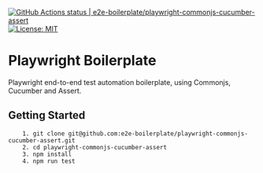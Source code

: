 [![GitHub Actions status | e2e-boilerplate/playwright-commonjs-cucumber-assert](https://github.com/e2e-boilerplate/playwright-commonjs-cucumber-assert/workflows/playwright-commonjs-cucumber-assert/badge.svg)](https://github.com/e2e-boilerplate/playwright-commonjs-cucumber-assert/actions?workflow=playwright-commonjs-cucumber-assert) [![License: MIT](https://img.shields.io/badge/License-MIT-yellow.svg)](https://opensource.org/licenses/MIT)

# Playwright Boilerplate

Playwright end-to-end test automation boilerplate, using Commonjs, Cucumber and Assert.

## Getting Started

    	1. git clone git@github.com:e2e-boilerplate/playwright-commonjs-cucumber-assert.git
    	2. cd playwright-commonjs-cucumber-assert
    	3. npm install
    	4. npm run test
